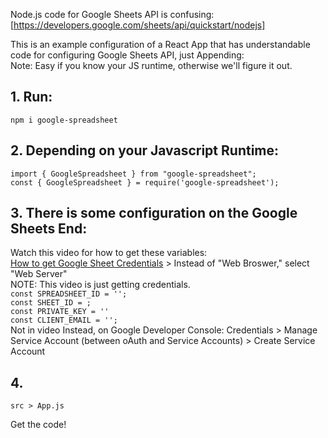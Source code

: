 Node.js code for Google Sheets API is confusing: [https://developers.google.com/sheets/api/quickstart/nodejs]

This is an example configuration of a React App that has understandable code for configuring Google Sheets API, just Appending: <br />
Note: Easy if you know your JS runtime, otherwise we'll figure it out.


## 1. Run:  <br /> 
`npm i google-spreadsheet`
  
## 2. Depending on your Javascript Runtime: <br />
   `import { GoogleSpreadsheet } from "google-spreadsheet";`<br />
   `const { GoogleSpreadsheet } = require('google-spreadsheet');`
   
## 3. There is some configuration on the Google Sheets End: <br /> 
Watch this video for how to get these variables: <br />
[How to get Google Sheet Credentials](https://www.youtube.com/watch?v=shctaaILCiU&t=38s&ab_channel=AnthonyBrunson) > Instead of "Web Broswer," select "Web Server"<br />
    NOTE: This video is just getting credentials. <br />
    `const SPREADSHEET_ID = '';` <br />
    `const SHEET_ID = ;` <br />
    `const PRIVATE_KEY = ''` <br />
    `const CLIENT_EMAIL = '';` <br />  Not in video
    Instead, on Google Developer Console: Credentials > Manage Service Account (between oAuth and Service Accounts) > Create Service Account
    
    
    

## 4. 
  `src > App.js`
    
  Get the code!
    
